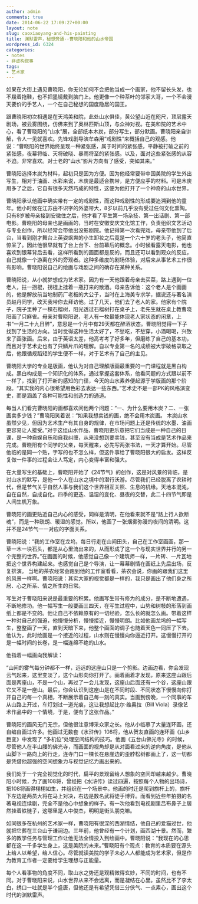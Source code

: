 ```yaml
---
author: admin
comments: true
date: 2014-06-22 17:09:27+00:00
layout: note
slug: caoxiaoyang-and-his-painting
title: 渊默雷声，秘想旁通--曹晓阳和他的山水帝国
wordpress_id: 6324
categories:
- notes
- 非虚构叙事
tags:
- 艺术家
---
```


如果在大街上遇见曹晓阳，你无论如何不会把他当成一个画家，他不留长头发，也不屐着拖鞋，也不把墨镜戴到脑门上。他更像一个种茶叶的邻家大哥，一个不会漫天要价的手艺人，一个在自己秘想的国度隐居的国王。

跟曹晓阳初次相遇是在天鸿美和院，此处山水俱佳，黄公望山近在咫尺，顶层露天剧场，被云雾围绕，仿佛来到了奥林匹斯山顶，与众神对视。在美和院的艺术中心，看了曹晓阳的“山水”展，全部纸本木炭，部分写生，部分默画。曹晓阳亲自讲解，令人一见就喜欢。先锋戏剧导演牟森用“戏剧性”来概括自己的观感。他说：“曹晓阳的世界始终呈现一种紧张感，属于时间的紧张感，平静被打破之前的紧张感，夜幕将临、天将破晓、暴雨将至的紧张感。以及，面对这些紧张感的从容不迫。非常喜欢。对士老的“山水”影片方向有了感受，突如其来。”

曹晓阳选择木炭为材料，起初只是因为方便。因为他经常要带中国美院的学生外出写生，相对于油画、水彩来说，木炭是最适合携带，是方便应手的材料。可是木炭用多了之后，它自有很多天然巧成的特性，这便为他打开了一个神奇的山水世界。

曹晓阳承认他画中确实带有一定的戏剧性，而这种戏剧性的形成要追溯到他的童年。他小时候在江苏由不识字的外婆带大，8岁以前几乎没有受过任何文化熏陶。只有8岁被母亲接到安徽住之后，他才看了平生第一场杂技、第一出话剧、第一部电影。曹晓阳的母亲也是画画的，当时在安徽安庆文化馆工作，负责组织文艺活动与专业创作，所以经常会带他出没影剧院。他记得第一次看完戏，母亲带他到了后台，当看到刚才舞台上英姿飒爽的小生卸妆之后竟是一个六十岁的老头子，他简直惊呆了。因此他很早就有了台上台下、台前幕后的概念。小时候看露天电影，他也喜欢到银幕背后去看，这样所看到的画面都是反的，而且还可以看到观众的反应，自己就像一个游离在外的旁观者。这种多维度的剧场体验，对后来从事艺术工作很有影响。曹晓阳说自己的绘画与戏剧之间的确存在某种关系。

曹晓阳说，从小就梦想成为艺术家。因为有一天他跟着母亲去买菜，路上遇到一位老人，拄一拐棍，拐棍上挂着一瓶打来的散酒。母亲告诉他：这个老人是个画画的，他是解放前当地制药厂老板的大公子，当时在上海美专求学，据说还与著名演员赵丹同学，改天我带你去拜访他。过了几天，他们去了老人的家。他家有个院子，院子里种了一棵石榴树，阳光透过石榴树打在桌子上，老先生就在桌上教曹晓阳画了只麻雀。母亲对曹晓阳说，老人有一枚最能体现老人家状态的闲章，上书“一月二十九日醉”，意思是一个月中有29天都在醉酒状态。曹晓阳觉得一下子找到了生活的方向。当时觉得这种生活太好了，不愁吃，不愁穿，小酒喝喝，兴致来了画张画。后来，由于英语太差，他高考考了好多年，但磨练了自己的基本功，而且对于艺术史也有了只鳞片爪的理解。自以专业第一名的成绩被大学破格录取之后，他跟循规蹈矩的学生便不一样，对于艺术有了自己的主见。

曹晓阳大学的专业是版画，他认为对自己理解版画最重要的一门课程就是黑白构成。黑白构成是一个知识化的体系，通过掌握这套体系，他看问题的方式跟以前不一样了，找到了打开新的感知的门径，今天的山水素养便起源于学版画的那个阶段。“其实我的内心很希望用色彩去表达一些东西。”艺术史不是一部PK的风格演变史，而是涵盖了各种可能性和创造力的通道。

每当人们看完曹晓阳的画都喜欢问他两个问题：“一、为什么要用木炭？二、一张画卖多少钱？”曹晓阳笑着说：“如果我想卖钱的画，绝不会用木炭画。 木炭山水虽然少见，但因为艺术生产有其自身的规律，在市场问题上还是传统的水墨、油画更容易让人接受。”对于这组山水作品，曹晓阳更乐意把它们当成是一种自己的日课，是一种自娱自乐和自我纠缠，从来没想到要卖钱，甚至没有当成是艺术作品来完成。曹晓阳有个同学的父亲，每天醒来，必先写两张书法，一天才算开始。尽管他临的是同一个贴，字写的也不怎么样，但这件事给了曹晓阳很大的启发。这样反复做一件事的过程会让人笃定，内心变得丰富和强大。

在大量写生的基础上，曹晓阳开始了《24节气》的创作，这是对风景的背临，是对山水的默写，是他一个人在山水之境中的潜行沃游。尽管我们已经脱离了农耕时代，但是节气关乎自然人事与我们这个世界相互关照、生息的机缘。天地本混沌，自在自然，自成自化。四季的更迭、温湿的变化、昼夜的交替，此二十四节气即是人间生机万象。

曹晓阳的画更贴近自己内心的感受，同样是清明，在他看来就不是“路上行人欲断魂”，而是一种疏朗、暖湿的感觉。所以，他画了一张烟雾弥漫的夜间的清明。这并不是24节气一一对应的字面关系。

曹晓阳说：“我的工作室在龙坞，每日行走在山间田头，自己在工作室画画，那一草一木一块石头，都是从心里流出来的，从而形成了这一个与现实世界并行的另一个完整的世界。”在画画的时候，他感觉自己像一个建筑师一样，一片砖、一片瓦地把这个世界构建起来。也感觉自己是个导演，让一幕幕剧情在画纸上先后出场，反复排演。
当地的茶农经常会跑到他的工作室看看，茶农会说，你画的跟我们这里的风景一样啊。曹晓阳说：其实大家的视觉都是一样的，我只是画出了他们身之所居、心之所系、情之所生的日常。

写生对于曹晓阳来说是最重要的积累。他画写生带有修为的成分，是不断地遭遇，不断地修功。他一幅写生一般要画三四天，在写生过程中，山势和树枝的形落到画纸上都是不变的。他让自己不依赖原有的一切经验，怎么长的就怎么画。带着这样一种对自己的强迫，他慢慢分析，慢慢接近，慢慢明朗。比如他画龙坞的一幅写生，整整画了一天，直到天暗下来，他整个画面的调子也随着天色一同压了下去。他认为，此时绘画是一个接近的过程，山水则在慢慢向你逼近打开。这慢慢打开的是一幅时间的长卷，是一幅连绵不绝的山水。

他指着一幅画向我解读：

“山间的雾气每分钟都不一样，远远的这座山只是一个剪影。边画边看，你会发现云气起来，这里变淡了，这个山形向你打开了。画着画着才发现，原来这座山跟后面是两座山，不是一个山，再过了一会儿发现，这座山后面还有一个谷，这座山跟它又不是一座山。最后，你会认识到这座山是在不同时段、不同状态下慢慢向你打开自己的每一个真相，不断展示着自己每一刻的真实。当画到傍晚，一个同事的车从山路上开过，车灯划过一道光痕，这让我想起比尔·维奥拉（Bill Viola）录像艺术作品中的一个情境，于是，便有了这张作品。”

曹晓阳的画风无门无宗，但他很注意博采众家之长。他从小临摹了大量连环画，还自编自画过许多。他画过无数套《水浒传》108将，他从贺友直画的连环画《山乡巨变》中发现了 “多机位”处理空间结构的技巧。他画《五台山佛光寺》的时候，尽管他人在半山腰的佛光寺，而画面的视角却是从对面看过来的逆向角度，是他从山脚下一路向上的行走，连寺门口一棵长在悬崖边的歪脖松树都画上了，这一切都是凭借他超强的空间想象力与视觉记忆力画出来的。

我们处于一个完全视觉化的时代，扁平的景观留给人想象的空间却越来越少。曹晓阳小时候，为了画108将，曾经把《水浒传》读过四遍，按照每个人物的出场诗，把108将画得栩栩如生，并组织在一个场景中。他画的时迁是爬到旗杆上的，旗杆下左边是两员大将在马上对决，右边是数名武将徒手博弈。而看到近些年拍摄的名著电视连续剧，完全不是他心中想象的样子。有一次他看到电视剧里吕布鼻子上居然挂着铁链子，这哪里是人中俊杰，明明是街头朋克嘛。

如同很多在杭州的艺术家一样，曹晓阳有很深的西湖情结，他自己的爱猫过世，他就把它葬在三台山于谦祠边。三年前，他曾经有一个计划，画西湖十景。然而，繁多的教学任务与管理工作让他无法全情投入到绘画中。曹晓阳说：“我现在的心思都在这一千多学生身上，这是美院的未来。”曹晓阳有个观点：教育的本质要在源头上给人以希望，给人信心。尽管就读美院的学子未必人人都能成为艺术家，但是作为教育工作者一定要给学生理想与正能量。

每个人看事物的角度不同，取山水之势还是观精微得玄妙，不同的时间，也有不同。对于曹晓阳来说，山水世界从来不会远离，而是凝结在心里。虽然比不了李太白，绣口一吐就是半个盛唐，但他还是有希望凭借三分侠气、一点素心，画出这个时代的渊默雷声。
